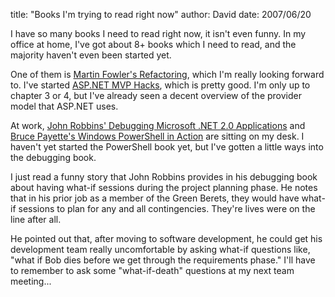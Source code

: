 
title: "Books I'm trying to read right now"
author: David
date: 2007/06/20

<p>I have so many books I need to read right now, it isn't even funny. In my office at home, I've got about 8+ books which I need to read, and the majority haven't even been started yet. </p> <p>One of them is <a href="http://www.amazon.com/exec/obidos/ASIN/0201485672">Martin Fowler's Refactoring</a>, which I'm really looking forward to. I've started <a href="http://www.amazon.com/ASP-NET-2-0-Hacks-David-Yack/dp/0764597663">ASP.NET MVP Hacks</a>, which is pretty good. I'm only up to chapter 3 or 4, but I've already seen a decent overview of the provider model that ASP.NET uses.</p> <p>At work, <a href="http://www.amazon.com/Debugging-Microsoft-NET-2-0-Applications/dp/0735622027">John Robbins' Debugging Microsoft .NET 2.0 Applications</a> and <a href="http://www.amazon.com/Windows-PowerShell-Action-Bruce-Payette/dp/1932394907">Bruce Payette's Windows PowerShell in Action</a> are sitting on my desk. I haven't yet started the PowerShell book yet, but I've gotten a little ways into the debugging book. </p> <p>I just read a funny story that John Robbins provides in his debugging book about having&nbsp;what-if sessions during the project planning phase. He notes that in his prior job as a member of the Green Berets, they would have&nbsp;what-if sessions to plan for any and all contingencies. They're lives were on the line after all.&nbsp;</p> <p>He pointed out that, after moving to software development, he could get his development team really uncomfortable by asking what-if questions like, "what if Bob dies before we get through the&nbsp;requirements phase." I'll have to remember to ask some "what-if-death" questions at my next&nbsp;team meeting...</p>
